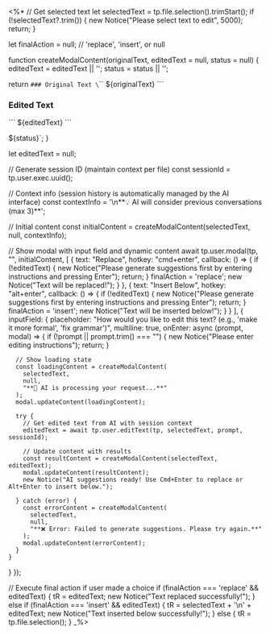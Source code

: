 <%*
// Get selected text
let selectedText = tp.file.selection().trimStart();
if (!selectedText?.trim()) {
  new Notice("Please select text to edit", 5000);
  return;
}

let finalAction = null; // 'replace', 'insert', or null

function createModalContent(originalText, editedText = null, status = null) {
  editedText = editedText || '';
  status = status || '';

  return `### Original Text
\`\`\`
${originalText}
\`\`\`

### Edited Text
\`\`\`
${editedText}
\`\`\`

${status}`;
}

let editedText = null;

// Generate session ID (maintain context per file)
const sessionId = tp.user.exec.uuid();

// Context info (session history is automatically managed by the AI interface)
const contextInfo = '\n**💡 AI will consider previous conversations (max 3)**';

// Initial content
const initialContent = createModalContent(selectedText, null, contextInfo);

// Show modal with input field and dynamic content
await tp.user.modal(tp, "", initialContent, [
  {
    text: "Replace",
    hotkey: "cmd+enter",
    callback: () => {
      if (!editedText) {
        new Notice("Please generate suggestions first by entering instructions and pressing Enter");
        return;
      }
      finalAction = 'replace';
      new Notice("Text will be replaced!");
    }
  },
  {
    text: "Insert Below",
    hotkey: "alt+enter",
    callback: () => {
      if (!editedText) {
        new Notice("Please generate suggestions first by entering instructions and pressing Enter");
        return;
      }
      finalAction = 'insert';
      new Notice("Text will be inserted below!");
    }
  }
], {
  inputField: {
    placeholder: "How would you like to edit this text? (e.g., 'make it more formal', 'fix grammar')",
    multiline: true,
    onEnter: async (prompt, modal) => {
      if (!prompt || prompt.trim() === "") {
        new Notice("Please enter editing instructions");
        return;
      }

      // Show loading state
      const loadingContent = createModalContent(
        selectedText,
        null,
        "**🤖 AI is processing your request...**"
      );
      modal.updateContent(loadingContent);

      try {
        // Get edited text from AI with session context
        editedText = await tp.user.editText(tp, selectedText, prompt, sessionId);

        // Update content with results
        const resultContent = createModalContent(selectedText, editedText);
        modal.updateContent(resultContent);
        new Notice("AI suggestions ready! Use Cmd+Enter to replace or Alt+Enter to insert below.");

      } catch (error) {
        const errorContent = createModalContent(
          selectedText,
          null,
          "**❌ Error: Failed to generate suggestions. Please try again.**"
        );
        modal.updateContent(errorContent);
      }
    }
  }
});

// Execute final action if user made a choice
if (finalAction === 'replace' && editedText) {
  tR = editedText;
  new Notice("Text replaced successfully!");
} else if (finalAction === 'insert' && editedText) {
  tR = selectedText + '\n' + editedText;
  new Notice("Text inserted below successfully!");
} else {
  tR = tp.file.selection();
}
_%>
